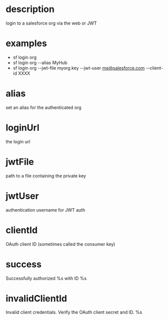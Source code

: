# description

login to a salesforce org via the web or JWT

# examples

- sf login org
- sf login org --alias MyHub
- sf login org --jwt-file myorg.key --jwt-user me@salesforce.com --client-id XXXX

# alias

set an alias for the authenticated org

# loginUrl

the login url

# jwtFile

path to a file containing the private key

# jwtUser

authentication username for JWT auth

# clientId

OAuth client ID (sometimes called the consumer key)

# success

Successfully authorized %s with ID %s

# invalidClientId

Invalid client credentials. Verify the OAuth client secret and ID. %s
